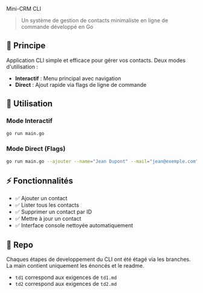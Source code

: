Mini-CRM CLI

> Un système de gestion de contacts minimaliste en ligne de commande développé en Go

## 🎯 Principe

Application CLI simple et efficace pour gérer vos contacts. Deux modes d'utilisation :

- **Interactif** : Menu principal avec navigation
- **Direct** : Ajout rapide via flags de ligne de commande

## 🚀 Utilisation

### Mode Interactif

```bash
go run main.go
```

### Mode Direct (Flags)

```bash
go run main.go --ajouter --name="Jean Dupont" --mail="jean@exemple.com"
```

## ⚡ Fonctionnalités

- ✅ Ajouter un contact
- ✅ Lister tous les contacts
- ✅ Supprimer un contact par ID
- ✅ Mettre à jour un contact
- ✅ Interface console nettoyée automatiquement

## 🤖 Repo

Chaques étapes de developpement du CLI ont été étagé via les branches.
La main contient uniquement les énoncés et le readme.

- `td1` correspond aux exigences de `td1.md`
- `td2` correspond aux exigences de `td2.md`
